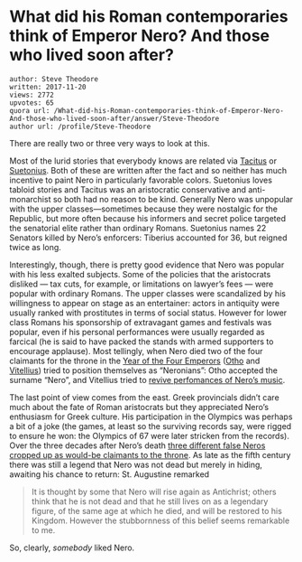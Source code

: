 # What did his Roman contemporaries think of Emperor Nero? And those who lived soon after?

	author: Steve Theodore
	written: 2017-11-20
	views: 2772
	upvotes: 65
	quora url: /What-did-his-Roman-contemporaries-think-of-Emperor-Nero-And-those-who-lived-soon-after/answer/Steve-Theodore
	author url: /profile/Steve-Theodore


There are really two or three very ways to look at this.

Most of the lurid stories that everybody knows are related via [Tacitus](http://www.johndclare.net/AncientHistory/Agrippina_Sources7.html) or [Suetonius](http://penelope.uchicago.edu/Thayer/e/roman/texts/suetonius/12caesars/nero*.html). Both of these are written after the fact and so neither has much incentive to paint Nero in particularly favorable colors. Suetonius loves tabloid stories and Tacitus was an aristocratic conservative and anti-monarchist so both had no reason to be kind. Generally Nero was unpopular with the upper classes—sometimes because they were nostalgic for the Republic, but more often because his informers and secret police targeted the senatorial elite rather than ordinary Romans. Suetonius names 22 Senators killed by Nero’s enforcers: Tiberius accounted for 36, but reigned twice as long.

Interestingly, though, there is pretty good evidence that Nero was popular with his less exalted subjects. Some of the policies that the aristocrats disliked — tax cuts, for example, or limitations on lawyer’s fees — were popular with ordinary Romans. The upper classes were scandalized by his willingness to appear on stage as an entertainer: actors in antiquity were usually ranked with prostitutes in terms of social status. However for lower class Romans his sponsorship of extravagant games and festivals was popular, even if his personal performances were usually regarded as farcical (he is said to have packed the stands with armed supporters to encourage applause). Most tellingly, when Nero died two of the four claimants for the throne in the [Year of the Four Emperors](https://en.wikipedia.org/wiki/Year_of_the_Four_Emperors) ([Otho](https://en.wikipedia.org/wiki/Otho) and [Vitellius](https://en.wikipedia.org/wiki/Vitellius)) tried to position themselves as “Neronians”: Otho accepted the surname “Nero”, and Vitellius tried to [revive perfomances of Nero’s music](https://www.quora.com/How-did-Neros-poem-The-Sack-of-Troy-go).

The last point of view comes from the east. Greek provincials didn’t care much about the fate of Roman aristocrats but they appreciated Nero’s enthusiasm for Greek culture. His participation in the Olympics was perhaps a bit of a joke (the games, at least so the surviving records say, were rigged to ensure he won: the Olympics of 67 were later stricken from the records). Over the three decades after Nero’s death [three different false Neros cropped up as would-be claimants to the throne](https://en.wikipedia.org/wiki/Nero_Redivivus_legend). As late as the fifth century there was still a legend that Nero was not dead but merely in hiding, awaiting his chance to return: St. Augustine remarked

> It is thought by some that Nero will rise again as Antichrist; others think that he is not dead and that he still lives on as a legendary figure, of the same age at which he died, and will be restored to his Kingdom. However the stubbornness of this belief seems remarkable to me.

So, clearly, _somebody_  liked Nero.

